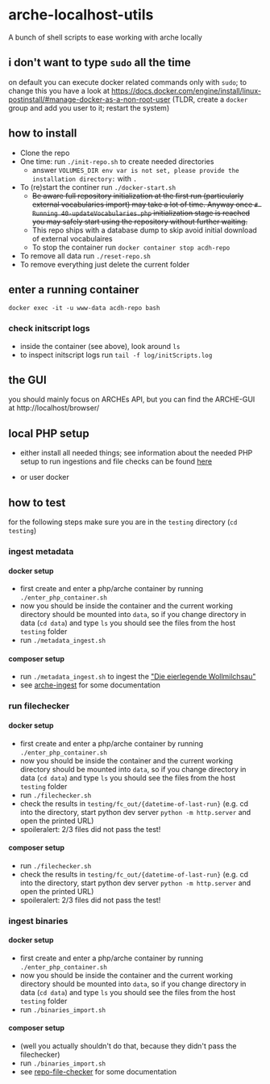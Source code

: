 # arche-localhost-utils

A bunch of shell scripts to ease working with arche locally

## i don't want to type `sudo` all the time

on default you can execute docker related commands only with `sudo`; to change this you have a look at https://docs.docker.com/engine/install/linux-postinstall/#manage-docker-as-a-non-root-user (TLDR, create a `docker` group and add you user to it; restart the system)

## how to install

* Clone the repo
* One time: run `./init-repo.sh` to create needed directories 
  * answer `VOLUMES_DIR env var is not set, please provide the installation directory:` with `.`
* To (re)start the continer run `./docker-start.sh`
    * ~~Be aware full repository initialization at the first run (particularly external vocabularies import) may take a lot of time. Anyway once `# Running 40-updateVocabularies.php` initialization stage is reached you may safely start using the repository without further waiting.~~
    * This repo ships with a database dump to skip avoid initial download of external vocabulaires
    * To stop the container run `docker container stop acdh-repo`
* To remove all data run `./reset-repo.sh`
* To remove everything just delete the current folder


## enter a running container

`docker exec -it -u www-data acdh-repo bash`

### check initscript logs

* inside the container (see above), look around `ls`
* to inspect initscript logs run `tail -f log/initScripts.log`

## the GUI
you should mainly focus on ARCHEs API, but you can find the ARCHE-GUI at http://localhost/browser/


## local PHP setup

* either install all needed things; see information about the needed PHP setup to run ingestions and file checks can be found [here](https://github.com/acdh-oeaw/arche-ingest?tab=readme-ov-file#installation--usage)

* or user docker

## how to test
for the following steps make sure you are in the `testing` directory (`cd testing`)
### ingest metadata

#### docker setup

* first create and enter a php/arche container by running `./enter_php_container.sh`
* now you should be inside the container and the current working directory should be mounted into `data`, so if you change directory in data (`cd data`) and type `ls` you should see the files from the host `testing` folder
* run `./metadata_ingest.sh`

#### composer setup
* run `./metadata_ingest.sh` to ingest the ["Die eierlegende Wollmilchsau"](https://github.com/acdh-oeaw/arche-ingest/blob/master/sample.ttl)
* see [arche-ingest](https://github.com/acdh-oeaw/arche-ingest) for some documentation


### run filechecker
#### docker setup
* first create and enter a php/arche container by running `./enter_php_container.sh`
* now you should be inside the container and the current working directory should be mounted into `data`, so if you change directory in data (`cd data`) and type `ls` you should see the files from the host `testing` folder
* run `./filechecker.sh`
* check the results in `testing/fc_out/{datetime-of-last-run}` (e.g. cd into the directory, start python dev server `python -m http.server` and open the printed URL)
* spoileralert: 2/3 files did not pass the test!

#### composer setup
 * run `./filechecker.sh`
 * check the results in `testing/fc_out/{datetime-of-last-run}` (e.g. cd into the directory, start python dev server `python -m http.server` and open the printed URL)
 * spoileralert: 2/3 files did not pass the test!

### ingest binaries
#### docker setup
* first create and enter a php/arche container by running `./enter_php_container.sh`
* now you should be inside the container and the current working directory should be mounted into `data`, so if you change directory in data (`cd data`) and type `ls` you should see the files from the host `testing` folder
* run `./binaries_import.sh`

#### composer setup
* (well you actually shouldn't do that, because they didn't pass the filechecker)
* run `./binaries_import.sh`
* see [repo-file-checker](https://github.com/acdh-oeaw/repo-file-checker) for some documentation

